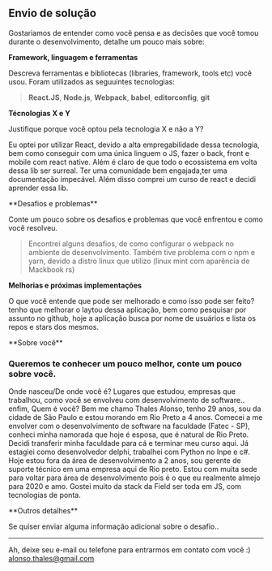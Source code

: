 ## Envio de solução

Gostariamos de entender como você pensa e as decisões que você tomou durante o desenvolvimento, detalhe um pouco mais sobre:

**Framework, linguagem e ferramentas**

Descreva ferramentas e bibliotecas (libraries, framework, tools etc) você usou.
Foram utilizados as seguuintes tecnologias:  
> **React.JS**, **Node.js**, **Webpack**, **babel**, **editorconfig**, **git**

**Técnologias X e Y**

Justifique porque você optou pela tecnologia X e não a Y?
<p> Eu optei por utilizar React, devido a alta empregabilidade dessa tecnologia, bem como conseguir com uma única linguem o JS, fazer o back, front e mobile com react native. 
Além é claro de que todo o ecossistema em volta dessa lib ser surreal. Ter uma comunidade bem engajada,ter uma documentação impecável. Além disso comprei um curso de react e decidi aprender essa lib.
</p>
**Desafios e problemas**

Conte um pouco sobre os desafios e problemas que você enfrentou e como você resolveu.
> Encontrei alguns desafios, de como configurar o webpack no ambiente de desenvolvimento. Também tive problema com o npm e yarn, devido a distro linux que utilizo (linux mint com aparência de Mackbook rs)

**Melhorias e próximas implementações**

<p> O que você entende que pode ser melhorado e como isso pode ser feito?
tenho que melhorar o laytou dessa aplicação, bem como pesquisar por assunto no github, hoje a aplicação busca por nome de usuários e lista os repos e stars dos mesmos. 
</p>
**Sobre você**

### Queremos te conhecer um pouco melhor, conte um pouco sobre você.
<p>
Onde nasceu/De onde você é? Lugares que estudou, empresas que trabalhou, como você se envolveu com desenvolvimento de software.. enfim, Quem é você?
Bem me chamo Thales Alonso, tenho 29 anos, sou da cidade de São Paulo e estou morando em Rio Preto a 4 anos. Comecei a me envolver com o desenvolvimento de software na faculdade (Fatec - SP), conheci minha namorada que hoje é esposa, que é natural de Rio Preto. Decidi transferir minha faculdade para cá e terminar meu curso aqui. 
Já estagiei como desenvolvedor delphi, trabalhei com Python no Inpe e c#. Hoje estou fora da área de desenvolvimento a 2 anos, sou gerente de suporte técnico em uma empresa aqui de Rio preto. 
Estou com muita sede para voltar para área de desenvolvimento pois é o que eu realmente almejo para 2020 e amo. Gostei muito da stack da Field ser toda em JS, com  tecnologias de ponta. 
</p>
**Outros detalhes**

Se quiser enviar alguma informação adicional sobre o desafio..


---

Ah, deixe seu e-mail ou telefone para entrarmos em contato com você :) 
alonso.thales@gmail.com



